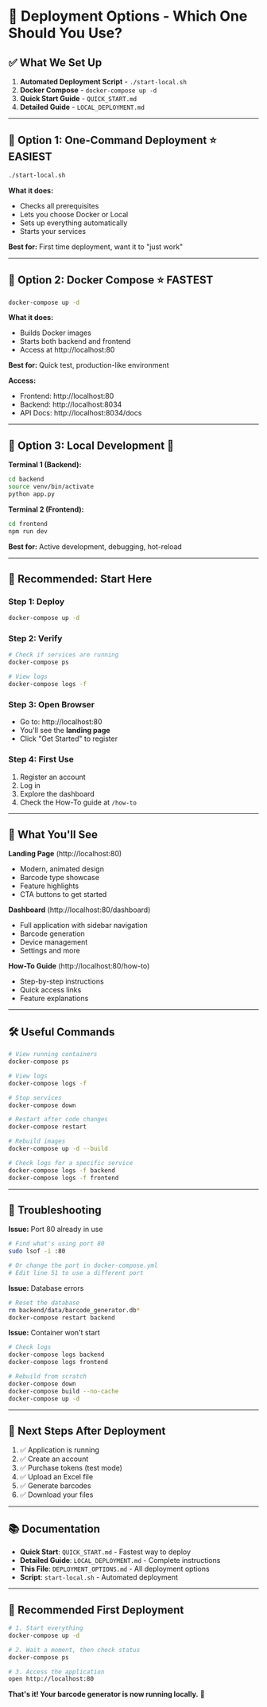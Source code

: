 # 🚀 Deployment Options - Which One Should You Use?

## ✅ What We Set Up

1. **Automated Deployment Script** - `./start-local.sh`
2. **Docker Compose** - `docker-compose up -d`
3. **Quick Start Guide** - `QUICK_START.md`
4. **Detailed Guide** - `LOCAL_DEPLOYMENT.md`

---

## 🎯 **Option 1: One-Command Deployment** ⭐ EASIEST

```bash
./start-local.sh
```

**What it does:**
- Checks all prerequisites
- Lets you choose Docker or Local
- Sets up everything automatically
- Starts your services

**Best for:** First time deployment, want it to "just work"

---

## 🎯 **Option 2: Docker Compose** ⭐ FASTEST

```bash
docker-compose up -d
```

**What it does:**
- Builds Docker images
- Starts both backend and frontend
- Access at http://localhost:80

**Best for:** Quick test, production-like environment

**Access:**
- Frontend: http://localhost:80
- Backend: http://localhost:8034
- API Docs: http://localhost:8034/docs

---

## 🎯 **Option 3: Local Development** 🔧

**Terminal 1 (Backend):**
```bash
cd backend
source venv/bin/activate
python app.py
```

**Terminal 2 (Frontend):**
```bash
cd frontend
npm run dev
```

**Best for:** Active development, debugging, hot-reload

---

## 📍 Recommended: Start Here

### Step 1: Deploy
```bash
docker-compose up -d
```

### Step 2: Verify
```bash
# Check if services are running
docker-compose ps

# View logs
docker-compose logs -f
```

### Step 3: Open Browser
- Go to: http://localhost:80
- You'll see the **landing page**
- Click "Get Started" to register

### Step 4: First Use
1. Register an account
2. Log in
3. Explore the dashboard
4. Check the How-To guide at `/how-to`

---

## 🎨 What You'll See

**Landing Page** (http://localhost:80)
- Modern, animated design
- Barcode type showcase
- Feature highlights
- CTA buttons to get started

**Dashboard** (http://localhost:80/dashboard)
- Full application with sidebar navigation
- Barcode generation
- Device management
- Settings and more

**How-To Guide** (http://localhost:80/how-to)
- Step-by-step instructions
- Quick access links
- Feature explanations

---

## 🛠️ Useful Commands

```bash
# View running containers
docker-compose ps

# View logs
docker-compose logs -f

# Stop services
docker-compose down

# Restart after code changes
docker-compose restart

# Rebuild images
docker-compose up -d --build

# Check logs for a specific service
docker-compose logs -f backend
docker-compose logs -f frontend
```

---

## 🐛 Troubleshooting

**Issue:** Port 80 already in use
```bash
# Find what's using port 80
sudo lsof -i :80

# Or change the port in docker-compose.yml
# Edit line 51 to use a different port
```

**Issue:** Database errors
```bash
# Reset the database
rm backend/data/barcode_generator.db*
docker-compose restart backend
```

**Issue:** Container won't start
```bash
# Check logs
docker-compose logs backend
docker-compose logs frontend

# Rebuild from scratch
docker-compose down
docker-compose build --no-cache
docker-compose up -d
```

---

## 📝 Next Steps After Deployment

1. ✅ Application is running
2. ✅ Create an account
3. ✅ Purchase tokens (test mode)
4. ✅ Upload an Excel file
5. ✅ Generate barcodes
6. ✅ Download your files

---

## 📚 Documentation

- **Quick Start**: `QUICK_START.md` - Fastest way to deploy
- **Detailed Guide**: `LOCAL_DEPLOYMENT.md` - Complete instructions
- **This File**: `DEPLOYMENT_OPTIONS.md` - All deployment options
- **Script**: `start-local.sh` - Automated deployment

---

## 🎯 **Recommended First Deployment**

```bash
# 1. Start everything
docker-compose up -d

# 2. Wait a moment, then check status
docker-compose ps

# 3. Access the application
open http://localhost:80
```

**That's it! Your barcode generator is now running locally.** 🎉


